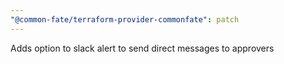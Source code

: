 ```yaml
---
"@common-fate/terraform-provider-commonfate": patch
---
```


Adds option to slack alert to send direct messages to approvers
